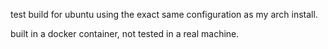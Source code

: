 test build for ubuntu using the exact same configuration as my arch install.

built in a docker container, not tested in a real machine.